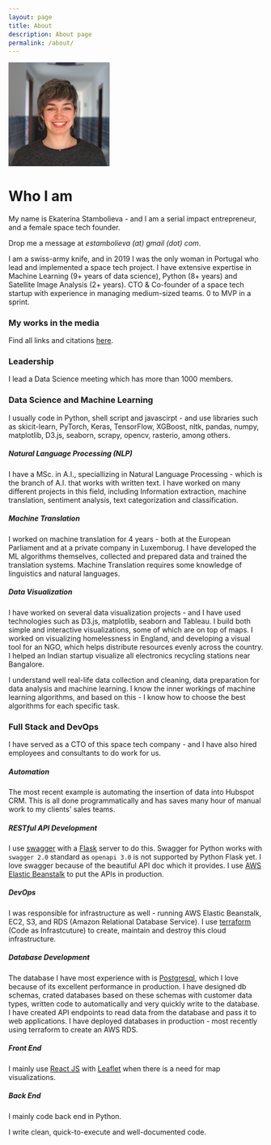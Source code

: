 ```yaml
---
layout: page
title: About 
description: About page
permalink: /about/
---
```


<img class="img-rounded" src="/assets/img/uploads/profile.jpg" alt="Ekaterina Stambolieva" width="200">

# Who I am 

My name is Ekaterina Stambolieva - and I am a serial impact entrepreneur, and a female space tech founder. 

Drop me a message at *estambolieva (at) gmail (dot) com*.

I am a swiss-army knife, and in 2019 I was the only woman in Portugal who lead and implemented a space tech project. I have extensive expertise in Machine Learning (9+ years of data science), Python (8+ years) and Satellite Image Analysis (2+ years). CTO & Co-founder of a space tech startup with experience in managing medium-sized teams. 0 to MVP in a sprint.

### My works in the media

Find all links and citations [here](http://katstam.com/i-in-the-media/).

### Leadership

I lead a Data Science meeting which has more than 1000 members. 


### Data Science and Machine Learning

I usually code in Python, shell script and javascirpt - and use libraries such as skicit-learn, PyTorch, Keras, TensorFlow, XGBoost, nltk, pandas, numpy, matplotlib, D3.js, seaborn, scrapy, opencv, rasterio, among others.

##### Natural Language Processing (NLP)
I have a MSc. in A.I., speciallizing in Natural Language Processing - which is the branch of A.I. that works with written text. I have worked on many different projects in this field, including Information extraction, machine translation, sentiment analysis, text categorization and classification.

##### Machine Translation
I worked on machine translation for 4 years - both at the European Parliament and at a private company in Luxemborug. I have developed the ML algorithms themselves, collected and prepared data and trained the translation systems. Machine Translation requires some knowledge of linguistics and natural languages.

##### Data Visualization
I have worked on several data visualization projects - and I have used technologies such as D3.js, matplotlib, seaborn and Tableau. I build both simple and interactive visualizations, some of which are on top of maps. I worked on visualizing homelessness in England, and developing a visual tool for an NGO, which helps distribute resources evenly across the country. I helped an Indian startup visualize all electronics recycling stations near Bangalore. 

I understand well real-life data collection and cleaning, data preparation for data analysis and machine learning. I know the inner workings of machine learning algorithms, and based on this - I know how to choose the best algorithms for each specific task.


###  Full Stack and DevOps

I have served as a CTO of this space tech company - and I have also hired employees and consultants to do work for us. 

##### Automation
The most recent example is automating the insertion of data into Hubspot CRM. This is all done programmatically and has saves many hour of manual work to my clients' sales teams.

##### RESTful API Development
I use [swagger](https://swagger.io/) with a [Flask](https://flask.palletsprojects.com/en/1.1.x/) server to do this. Swagger for Python works with `swagger 2.0` standard as `openapi 3.0` is not supported by Python Flask yet. I love swagger because of the beautiful API doc which it provides. I use [AWS Elastic Beanstalk](https://aws.amazon.com/elasticbeanstalk/) to put the APIs in production.

##### DevOps
I was responsible for  infrastructure as well - running AWS Elastic Beanstalk, EC2, S3, and RDS (Amazon Relational Database Service). I use [terraform](https://www.terraform.io/) (Code as Infrastcuture) to create, maintain and destroy this cloud infrastructure.

##### Database Development
The database I have most experience with is [Postgresql](https://www.postgresql.org/), which I love because of its excellent performance in production. I have designed db schemas, crated databases based on these schemas with customer data types, written code to automatically and very quickly write to the database. I have created API endpoints to read data from the database and pass it to web applications. I have deployed databases in production - most recently using terraform to create an AWS RDS.

##### Front End
I mainly use [React JS](https://reactjs.org/) with [Leaflet](https://leafletjs.com/) when there is a need for map visualizations.

##### Back End
I mainly code back end in Python.

I write clean, quick-to-execute and well-documented code.

